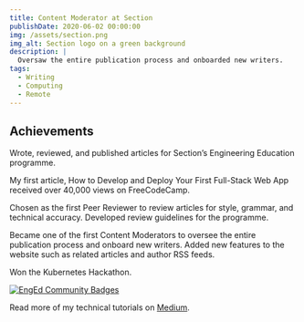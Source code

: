 ```yaml
---
title: Content Moderator at Section
publishDate: 2020-06-02 00:00:00
img: /assets/section.png
img_alt: Section logo on a green background
description: |
  Oversaw the entire publication process and onboarded new writers.
tags:
  - Writing
  - Computing
  - Remote
---
```


## Achievements

Wrote, reviewed, and published articles for Section’s Engineering Education programme.

My first article, How to Develop and Deploy Your First Full-Stack Web App received over 40,000 views on FreeCodeCamp.

Chosen as the first Peer Reviewer to review articles for style, grammar, and technical accuracy. Developed review guidelines for the programme.

Became one of the first Content Moderators to oversee the entire publication process and onboard new writers. Added new features to the website such as related articles and author RSS feeds. 

Won the Kubernetes Hackathon.

<a href="https://github.com/section-engineering-education/engineering-education" target="_blank">![EngEd Community Badges](/assets/enged-community-badges.png)</a>

Read more of my technical tutorials on <a href="/projects/blogs/medium/">Medium</a>.